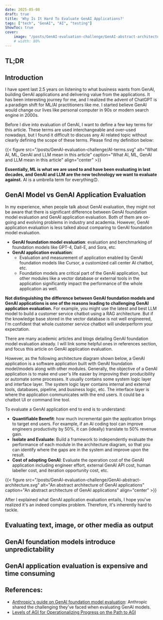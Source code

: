 ```yaml
---
date: 2025-05-08
draft: true
title: 'Why Is It Hard To Evaluate GenAI Applications?'
tags: ["tech", "GenAI", "AI", "testing"]
ShowToc: true
cover:
    image: "/posts/GenAI-evaluation-challenge/GenAI-abstract-architecture.svg"
    # width: 80%
---
```

## TL;DR

## Introduction
I have spent last 2.5 years on listening to what business wants from GenAI, building GenAI applications and delivering value from the applications. It has been interesting journey for me, and I realized the advent of ChatGPT is a paradigm shift for ML/AI practitioners like me. I started believe GenAI would change our lives like personal computer in 90s or modern search engine in 2000s.

Before I dive into evaluation of GenAI, I want to define a few key terms for this article. These terms are used interchangeable and over-used nowadays, but I found it difficult to discuss any AI related topic without clearly defining the scope of these terms. Please find my definition below:

{{< figure src="/posts/GenAI-evaluation-challenge/AI-terms.svg" alt="What AI, ML, GenAI and LLM mean in this article" caption="What AI, ML, GenAI and LLM mean in this article" align="center" >}}

**Essentially, ML is what we are used to and have been evaluating in last decades, and GenAI and LLM are the new technology we want to evaluate against.** AI is a umbrella term for everything🙃. 

## GenAI Model vs GenAI Application Evaluation

In my experience, when people talk about GenAI evaluation, they might not be aware that there is significant difference between GenAI foundation model evaluation and GenAI application evaluation. Both of them are on-going and evolving problems in industry and academia. However, GenAI application evaluation is less talked about comparing to GenAI foundation model evaluation. 

- **GenAI foundation model evaluation**: evaluation and benchmarking of foundation models like GPT-4, Dall-E, and Sora, etc.
- **GenAI application evaluation**: 
    - Evaluation and measurement of application enabled by GenAI foundation models like Cursor, a customized call center AI chatbot, etc. 
    - Foundation models are critical part of the GenAI application, but other modules like a vector database or external tools in the application significantly impact the performance of the whole application as well. 

**Not distinguishing the difference between GenAI foundation models and GenAI applications is one of the reasons leading to challenging GenAI application evaluation.** For example, you might use the latest and best LLM model to build a customer service chatbot using a RAG architecture. But if the knowledge base stored in the vector database is not well engineered, I'm confident that whole customer service chatbot will underperform your expectation. 

There are many academic articles and blogs detailing GenAI foundation model evaluation already. I will link some helpful ones in references section, and focus this article on GenAI application evaluation.

However, as the following architecture diagram shown below, a GenAI application is a software application built with GenAI foundation model/models along with other modules. Generally, the objective of a GenAI application is to make end user's life easier by improving their producibility or automate some processes. It usually contains some system logic layer and interface layer. The system logic layer contains internal and external tools, databases, pipeline, and business logic, etc. The interface layer is where the application communicates with the end users. It could be a chatbot UI or command line tool.

To evaluate a GenAI application end to end is to understand:
- **Quantifiable Benefit**: how much incremental gain the application brings to target end users. For example, if an AI coding tool can improve engineers productivity by 50%, it can (ideally) translate to 50% revenue gain. 
- **Isolate and Evaluate**: Build a framework to independently evaluate the performance of each module in the architecture diagram, so that you can identify where the gaps are in the system and improve upon the result. 
- **Cost of adopting GenAI**: Evaluate the operation cost of the GenAI application including engineer effort, external GenAI API cost, human labeller cost, and iteration opportunity cost, etc.

{{< figure src="/posts/GenAI-evaluation-challenge/GenAI-abstract-architecture.svg" alt="An abstract architecture of GenAI applications" caption="An abstract architecture of GenAI applications" align="center" >}}

After I explained what GenAI application evaluation entails, I hope you've realized it's an indeed complex problem. Therefore, it's inherently hard to tackle. 

## Evaluating text, image, or other media as output 

## GenAI foundation models introduce unpredictability 

## GenAI application evaluation is expensive and time consuming

## References:

- [Anthropic's guide on GenAI foundation model evaluation](https://www.anthropic.com/news/evaluating-ai-systems): Anthropic shared the challenging they've faced when evaluating GenAI models. 
- [Levels of AGI for Operationalizing Progress on the Path to AGI](https://arxiv.org/abs/2311.02462) <!-- tbd -->